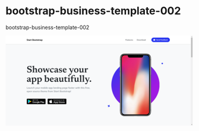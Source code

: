 # bootstrap-business-template-002
bootstrap-business-template-002

![bootstrap-business-template-002.png](assets/bootstrap-business-template-002.png)
